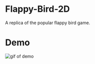 # Flappy-Bird-2D

A replica of the popular flappy bird game.

# Demo

![gif of demo](https://i.imgur.com/ikMbO2L.gif)
